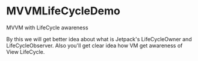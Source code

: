 # MVVMLifeCycleDemo
MVVM with LifeCycle awareness 

By this we will get better idea about what is Jetpack's LifeCycleOwner and LifeCycleObserver. Also you'll get clear idea how VM get awareness of View LifeCycle. 
